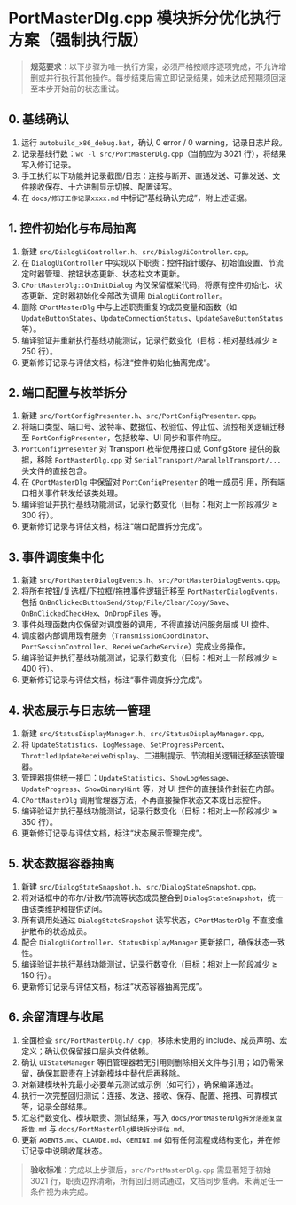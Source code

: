 # PortMasterDlg.cpp 模块拆分优化执行方案（强制执行版）

> **规范要求**：以下步骤为唯一执行方案，必须严格按顺序逐项完成，不允许增删或并行执行其他操作。每步结束后需立即记录结果，如未达成预期须回滚至本步开始前的状态重试。

## 0. 基线确认
1. 运行 `autobuild_x86_debug.bat`，确认 0 error / 0 warning，记录日志片段。
2. 记录基线行数：`wc -l src/PortMasterDlg.cpp`（当前应为 3021 行），将结果写入修订记录。
3. 手工执行以下功能并记录截图/日志：连接与断开、直通发送、可靠发送、文件接收保存、十六进制显示切换、配置读写。
4. 在 `docs/修订工作记录xxxx.md` 中标记“基线确认完成”，附上述证据。

## 1. 控件初始化与布局抽离
1. 新建 `src/DialogUiController.h`、`src/DialogUiController.cpp`。
2. 在 `DialogUiController` 中实现以下职责：控件指针缓存、初始值设置、节流定时器管理、按钮状态更新、状态栏文本更新。
3. `CPortMasterDlg::OnInitDialog` 内仅保留框架代码，将原有控件初始化、状态更新、定时器初始化全部改为调用 `DialogUiController`。
4. 删除 `CPortMasterDlg` 中与上述职责重复的成员变量和函数（如 `UpdateButtonStates`、`UpdateConnectionStatus`、`UpdateSaveButtonStatus` 等）。
5. 编译验证并重新执行基线功能测试，记录行数变化（目标：相对基线减少 ≥ 250 行）。
6. 更新修订记录与评估文档，标注“控件初始化抽离完成”。

## 2. 端口配置与枚举拆分
1. 新建 `src/PortConfigPresenter.h`、`src/PortConfigPresenter.cpp`。
2. 将端口类型、端口号、波特率、数据位、校验位、停止位、流控相关逻辑迁移至 `PortConfigPresenter`，包括枚举、UI 同步和事件响应。
3. `PortConfigPresenter` 对 Transport 枚举使用接口或 ConfigStore 提供的数据，移除 `PortMasterDlg.cpp` 对 `SerialTransport/ParallelTransport/...` 头文件的直接包含。
4. 在 `CPortMasterDlg` 中保留对 `PortConfigPresenter` 的唯一成员引用，所有端口相关事件转发给该类处理。
5. 编译验证并执行基线功能测试，记录行数变化（目标：相对上一阶段减少 ≥ 300 行）。
6. 更新修订记录与评估文档，标注“端口配置拆分完成”。

## 3. 事件调度集中化
1. 新建 `src/PortMasterDialogEvents.h`、`src/PortMasterDialogEvents.cpp`。
2. 将所有按钮/复选框/下拉框/拖拽事件逻辑迁移至 `PortMasterDialogEvents`，包括 `OnBnClickedButtonSend/Stop/File/Clear/Copy/Save`、`OnBnClickedCheckHex`、`OnDropFiles` 等。
3. 事件处理函数内仅保留对调度器的调用，不得直接访问服务层或 UI 控件。
4. 调度器内部调用现有服务（`TransmissionCoordinator`、`PortSessionController`、`ReceiveCacheService`）完成业务操作。
5. 编译验证并执行基线功能测试，记录行数变化（目标：相对上一阶段减少 ≥ 400 行）。
6. 更新修订记录与评估文档，标注“事件调度拆分完成”。

## 4. 状态展示与日志统一管理
1. 新建 `src/StatusDisplayManager.h`、`src/StatusDisplayManager.cpp`。
2. 将 `UpdateStatistics`、`LogMessage`、`SetProgressPercent`、`ThrottledUpdateReceiveDisplay`、二进制提示、节流相关逻辑迁移至该管理器。
3. 管理器提供统一接口：`UpdateStatistics`、`ShowLogMessage`、`UpdateProgress`、`ShowBinaryHint` 等，对 UI 控件的直接操作封装在内部。
4. `CPortMasterDlg` 调用管理器方法，不再直接操作状态文本或日志控件。
5. 编译验证并执行基线功能测试，记录行数变化（目标：相对上一阶段减少 ≥ 350 行）。
6. 更新修订记录与评估文档，标注“状态展示管理完成”。

## 5. 状态数据容器抽离
1. 新建 `src/DialogStateSnapshot.h`、`src/DialogStateSnapshot.cpp`。
2. 将对话框中的布尔/计数/节流等状态成员整合到 `DialogStateSnapshot`，统一由该类维护和提供访问。
3. 所有调用处通过 `DialogStateSnapshot` 读写状态，`CPortMasterDlg` 不直接维护散布的状态成员。
4. 配合 `DialogUiController`、`StatusDisplayManager` 更新接口，确保状态一致性。
5. 编译验证并执行基线功能测试，记录行数变化（目标：相对上一阶段减少 ≥ 150 行）。
6. 更新修订记录与评估文档，标注“状态容器抽离完成”。

## 6. 余留清理与收尾
1. 全面检查 `src/PortMasterDlg.h/.cpp`，移除未使用的 include、成员声明、宏定义；确认仅保留接口层头文件依赖。
2. 确认 `UIStateManager` 等旧管理器若无引用则删除相关文件与引用；如仍需保留，确保其职责在上述新模块中替代后再移除。
3. 对新建模块补充最小必要单元测试或示例（如可行），确保编译通过。
4. 执行一次完整回归测试：连接、发送、接收、保存、配置、拖拽、可靠模式等，记录全部结果。
5. 汇总行数变化、模块职责、测试结果，写入 `docs/PortMasterDlg拆分落差复盘报告.md` 与 `docs/PortMasterDlg模块拆分评估.md`。
6. 更新 `AGENTS.md`、`CLAUDE.md`、`GEMINI.md` 如有任何流程或结构变化，并在修订记录中说明收尾状态。

> **验收标准**：完成以上步骤后，`src/PortMasterDlg.cpp` 需显著短于初始 3021 行，职责边界清晰，所有回归测试通过，文档同步准确。未满足任一条件视为未完成。
